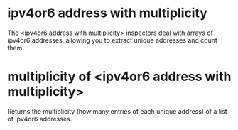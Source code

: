 # ipv4or6 address with multiplicity

The &lt;ipv4or6 address with multiplicity&gt; inspectors deal with arrays of ipv4or6 addresses, allowing you to extract unique addresses and count them.

# multiplicity of &lt;ipv4or6 address with multiplicity&gt;

Returns the multiplicity (how many entries of each unique address) of a list of ipv4or6 addresses.

